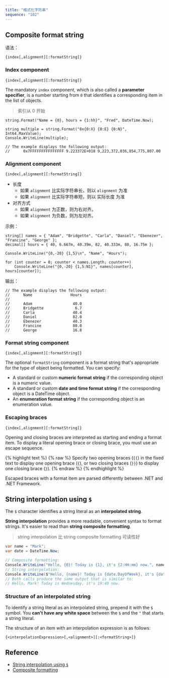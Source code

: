 ```yaml
---
title: "格式化字符串"
sequence: "102"
---
```


## Composite format string

语法：

```text
{index[,alignment][:formatString]}
```

### Index component

```text
{index[,alignment][:formatString]}
```

The mandatory `index` component, which is also called a **parameter specifier**,
is a number starting from `0` that identifies a corresponding item in the list of objects.

> 索引从 0 开始

```text
string.Format("Name = {0}, hours = {1:hh}", "Fred", DateTime.Now);
```

```text
string multiple = string.Format("0x{0:X} {0:E} {0:N}", Int64.MaxValue);
Console.WriteLine(multiple);

// The example displays the following output:
//      0x7FFFFFFFFFFFFFFF 9.223372E+018 9,223,372,036,854,775,807.00
```

### Alignment component

```text
{index[,alignment][:formatString]}
```

- 长度
    - 如果 `alignment` 比实际字符串长，则以 `alignment` 为准
    - 如果 `alignment` 比实际字符串短，则以 实际长度 为准
- 对齐方式
    - 如果 `alignment` 为正数，则为右对齐。
    - 如果 `alignment` 为负数，则为左对齐。

示例：

```text
string[] names = { "Adam", "Bridgette", "Carla", "Daniel", "Ebenezer", "Francine", "George" };
decimal[] hours = { 40, 6.667m, 40.39m, 82, 40.333m, 80, 16.75m };

Console.WriteLine("{0,-20} {1,5}\n", "Name", "Hours");

for (int counter = 0; counter < names.Length; counter++)
    Console.WriteLine("{0,-20} {1,5:N1}", names[counter], hours[counter]);
```

输出：

```text
// The example displays the following output:
//      Name                 Hours
//      
//      Adam                  40.0
//      Bridgette              6.7
//      Carla                 40.4
//      Daniel                82.0
//      Ebenezer              40.3
//      Francine              80.0
//      George                16.8
```

### Format string component

```text
{index[,alignment][:formatString]}
```

The optional `formatString` component is a format string
that's appropriate for the type of object being formatted.
You can specify:

- A standard or custom **numeric format string** if the corresponding object is a numeric value.
- A standard or custom **date and time format string** if the corresponding object is a DateTime object.
- An **enumeration format string** if the corresponding object is an enumeration value.

### Escaping braces

```text
{index[,alignment][:formatString]}
```

Opening and closing braces are interpreted as starting and ending a format item.
To display a literal opening brace or closing brace, you must use an escape sequence.

{% highlight text %}
{% raw %}
Specify two opening braces (`{{`) in the fixed text to display one opening brace (`{`),
or two closing braces (`}}`) to display one closing brace (`}`).
{% endraw %}
{% endhighlight %}

Escaped braces with a format item are parsed differently between .NET and .NET Framework.

## String interpolation using `$`

The `$` character identifies a string literal as an **interpolated string**.

**String interpolation** provides a more readable, convenient syntax to format strings.
It's easier to read than **string composite formatting**.

> string interpolation 比 string composite formatting 可读性好

```csharp
var name = "Mark";
var date = DateTime.Now;

// Composite formatting:
Console.WriteLine("Hello, {0}! Today is {1}, it's {2:HH:mm} now.", name, date.DayOfWeek, date);
// String interpolation:
Console.WriteLine($"Hello, {name}! Today is {date.DayOfWeek}, it's {date:HH:mm} now.");
// Both calls produce the same output that is similar to:
// Hello, Mark! Today is Wednesday, it's 19:40 now.
```

### Structure of an interpolated string

To identify a string literal as an interpolated string, prepend it with the `$` symbol.
You **can't have any white space** between the `$` and the `"` that starts a string literal.

The structure of an item with an interpolation expression is as follows:

```text
{<interpolationExpression>[,<alignment>][:<formatString>]}
```

## Reference

- [String interpolation using `$`](https://learn.microsoft.com/en-us/dotnet/csharp/language-reference/tokens/interpolated)
- [Composite formatting](https://docs.microsoft.com/en-us/dotnet/standard/base-types/composite-formatting)
